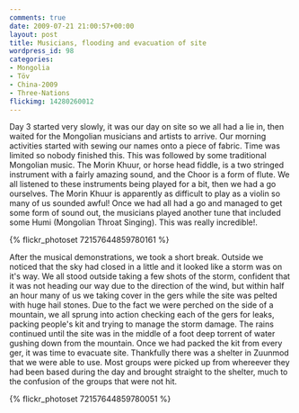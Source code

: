 ```yaml
---
comments: true
date: 2009-07-21 21:00:57+00:00
layout: post
title: Musicians, flooding and evacuation of site
wordpress_id: 98
categories:
- Mongolia
- Töv
- China-2009
- Three-Nations
flickimg: 14280260012
---
```


Day 3 started very slowly, it was our day on site so we all had a lie in, then waited for the Mongolian
musicians and artists to arrive. Our morning activities started with sewing our names onto a piece of
fabric. Time was limited so nobody finished this. This was followed by some traditional Mongolian music.
The Morin Khuur, or horse head fiddle, is a two stringed instrument with a fairly amazing sound, and the
Choor is a form of flute. We all listened to these instruments being played for a bit, then we had a go
ourselves. The Morin Khuur is apparently as difficult to play as a violin so many of us sounded awful!
Once we had all had a go and managed to get some form of sound out, the musicians played another tune
that included some Humi (Mongolian Throat Singing). This was really incredible!.

{% flickr_photoset 72157644859780161 %}

After the musical demonstrations, we took a short break. Outside we noticed that the sky had closed
in a little and it looked like a storm was on it's way. We all stood outside taking a few shots of
the storm, confident that it was not heading our way due to the direction of the wind, but within
half an hour many of us we taking cover in the gers while the site was pelted with huge hail stones.
Due to the fact we were perched on the side of a mountain, we all sprung into action checking each
of the gers for leaks, packing people's kit and trying to manage the storm damage. The rains
continued until the site was in the middle of a foot deep torrent of water gushing down from the
mountain. Once we had packed the kit from every ger, it was time to evacuate site. Thankfully there
was a shelter in Zuunmod that we were able to use. Most groups were picked up from whereever they had
been based during the day and brought straight to the shelter, much to the confusion of the groups
that were not hit.

{% flickr_photoset 72157644859780051 %}
